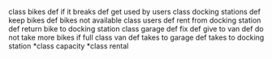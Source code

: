 

class bikes
  def if it breaks
  def get used by users
class docking stations
  def keep bikes
  def bikes not available
class users
  def rent from docking station
  def return bike to docking station
class garage
  def fix
  def give to van
  def do not take more bikes if full
class van
  def takes to garage
  def takes to docking station
*class capacity
*class rental


